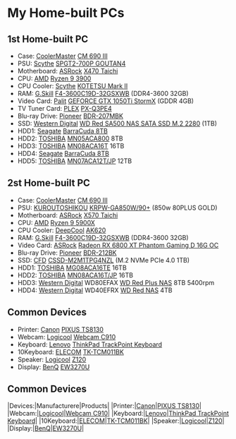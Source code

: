 # My Home-built PCs
## 1st Home-built PC
* Case: [CoolerMaster](https://www.coolermaster.com/) [CM 690 III](https://www.coolermaster.com/catalog/legacy-products/cases/cm693/)
* PSU: [Scythe](https://www.scythe.co.jp/) [SPGT2-700P GOUTAN4](https://www.scythe.co.jp/product/power/spgt4)
* Motherboard: [ASRock](https://www.asrock.com/) [X470 Taichi](https://www.asrock.com/mb/AMD/X470%20Taichi/)
* CPU: [AMD](https://www.amd.com/) [Ryzen 9 3900](https://www.amd.com/en/product/8931)
* CPU Cooler: [Scythe](https://www.scythe.co.jp/) [KOTETSU Mark II](https://www.scythe.co.jp/product/cpu-cooler/air-cooling/midrange/scktt-2100)
* RAM: [G.Skill](https://www.gskill.com/) [F4-3600C19D-32GSXWB](https://www.gskill.com/product/165/169/1536045873/F4-3600C19D-32GSXWB) (DDR4-3600 32GB)
* Video Card: [Palit](https://www.palit.com/) [GEFORCE GTX 1050Ti StormX](https://www.palit.com/palit/vgapro.php?id=2719&lang=en) (GDDR 4GB)
* TV Tuner Card: [PLEX](http://www.plex-net.co.jp/) [PX-Q3PE4](http://www.plex-net.co.jp/product/px-q3pe4/)
* Blu-ray Drive: [Pioneer](https://global.pioneer/en/) [BDR-207MBK](https://www.pioneerelectronics.com/PUSA/Computer/Computer+Drives/BDR-207MBK)
* SSD: [Western Digital](https://www.westerndigital.com/) [WD Red SA500 NAS SATA SSD M.2 2280](https://www.westerndigital.com/products/internal-drives/wd-red-sata-m-2-ssd#WDS100T1R0B) (1TB)
* HDD1: [Seagate](https://www.seagate.com/) [BarraCuda 8TB](https://www.seagate.com/products/hard-drives/barracuda-hard-drive/)
* HDD2: [TOSHIBA](https://www.global.toshiba/ww/top.html) [MN05ACA800](https://toshiba.semicon-storage.com/ap-en/storage/product/internal-specialty/nas/articles/mn-series.html) 8TB
* HDD3: [TOSHIBA](https://www.global.toshiba/ww/top.html) [MN08ACA16T](https://toshiba.semicon-storage.com/ap-en/storage/product/internal-specialty/nas/articles/mn-series.html) 16TB
* HDD4: [Seagate](https://www.seagate.com/) [BarraCuda 8TB](https://www.seagate.com/products/hard-drives/barracuda-hard-drive/)
* HDD5: [TOSHIBA](https://www.global.toshiba/ww/top.html) [MN07ACA12T/JP](https://toshiba.semicon-storage.com/ap-en/storage/product/internal-specialty/nas/articles/mn-series.html) 12TB

## 2st Home-built PC
* Case: [CoolerMaster](https://www.coolermaster.com/) [CM 690 III](https://www.coolermaster.com/catalog/legacy-products/cases/cm693/)
* PSU:  [KUROUTOSHIKOU](https://www.kuroutoshikou.com/) [KRPW-GA850W/90+](https://www.kuroutoshikou.com/product/detail/krpw-ga850w-90-.html) (850w 80PLUS GOLD)
* Motherboard: [ASRock](https://www.asrock.com/) [X570 Taichi](https://www.asrock.com/mb/AMD/X570%20Taichi/)
* CPU: [AMD](https://www.amd.com/) [Ryzen 9 5900X](https://www.amd.com/en/products/cpu/amd-ryzen-9-5900x)
* CPU Cooler: [DeepCool](https://www.deepcool.com/) [AK620](https://www.deepcool.com/products/Cooling/cpuaircoolers/AK620-High-Performance-CPU-Cooler-1700-AM5/2021/13067.shtml)
* RAM: [G.Skill](https://www.gskill.com/) [F4-3600C19D-32GSXWB](https://www.gskill.com/product/165/169/1536045873/F4-3600C19D-32GSXWB) (DDR4-3600 32GB)
* Video Card: [ASRock](https://www.asrock.com/) [Radeon RX 6800 XT Phantom Gaming D 16G OC](https://pg.asrock.com/Graphics-Card/AMD/Radeon%20RX%206800%20XT%20Phantom%20Gaming%20D%2016G%20OC/)
* Blu-ray Drive: [Pioneer](https://global.pioneer/en/) [BDR-212BK](http://www.st-trade.co.jp/product/spec-bdr212bk.html)
* SSD: [CFD](https://www.cfd.co.jp/) [CSSD-M2M1TPG4NZL](https://www.cfd.co.jp/consumer/product/detail/cssd-m2m1tpg4nzl.html) (M.2 NVMe PCIe 4.0 1TB)
* HDD1: [TOSHIBA](https://www.global.toshiba/ww/top.html) [MG08ACA16TE](https://toshiba.semicon-storage.com/ap-en/storage/product/data-center-enterprise/cloud-scale-capacity/articles/mg08.html) 16TB
* HDD2: [TOSHIBA](https://www.global.toshiba/ww/top.html) [MN08ACA16T/JP](https://toshiba.semicon-storage.com/ap-en/storage/product/internal-specialty/nas/articles/mn-series.html) 16TB
* HDD3: [Western Digital](https://www.westerndigital.com/) WD80EFAX [WD Red Plus NAS](https://www.westerndigital.com/products/internal-drives/wd-red-plus-sata-3-5-hdd#WD80EFZZ) 8TB 5400rpm
* HDD4: [Western Digital](https://www.westerndigital.com/) WD40EFRX [WD Red NAS](https://www.westerndigital.com/products/internal-drives/wd-red-sata-hdd#WD40EFAX) 4TB

## Common Devices
* Printer: [Canon](https://global.canon/en/) [PIXUS TS8130](https://faq.canon.jp/app/answers/detail/a_id/92255/)
* Webcam:  [Logicool](https://www.logicool.co.jp/) [Webcam C910](https://support.logi.com/hc/ja/articles/360025264994)
* Keyboard: [Lenovo](https://www.lenovo.com/) [ThinkPad TrackPoint Keyboard](https://www.lenovo.com/jp/ja/p/accessories-and-software/keyboards-and-mice/keyboards/0b47208)
* 10Keyboard: [ELECOM](https://www.elecom.co.jp/) [TK-TCM011BK](https://www.elecom.co.jp/products/TK-TCM011BK.html)
* Speaker: [Logicool](https://www.logicool.co.jp/) [Z120](https://www.logicool.co.jp/ja-jp/products/speakers/z120-compact-usb-speakers.980-000515.html)
* Display: [BenQ](https://www.benq.com/) [EW3270U](https://www.benq.com/ja-jp/monitor/entertainment/ew3270u.html)

## Common Devices
|Devices:|Manufacturere|Products|
|Printer:|[Canon](https://global.canon/en/)|[PIXUS TS8130](https://faq.canon.jp/app/answers/detail/a_id/92255/)|
|Webcam:|[Logicool](https://www.logicool.co.jp/)|[Webcam C910](https://support.logi.com/hc/ja/articles/360025264994)|
|Keyboard:|[Lenovo](https://www.lenovo.com/)|[ThinkPad TrackPoint Keyboard](https://www.lenovo.com/jp/ja/p/accessories-and-software/keyboards-and-mice/keyboards/0b47208)|
|10Keyboard:|[ELECOM](https://www.elecom.co.jp/)|[TK-TCM011BK](https://www.elecom.co.jp/products/TK-TCM011BK.html)|
|Speaker:|[Logicool](https://www.logicool.co.jp/)|[Z120](https://www.logicool.co.jp/ja-jp/products/speakers/z120-compact-usb-speakers.980-000515.html)|
|Display:|[BenQ](https://www.benq.com/)|[EW3270U](https://www.benq.com/ja-jp/monitor/entertainment/ew3270u.html)|
